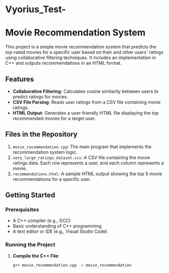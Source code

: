 # Vyorius_Test-
# Movie Recommendation System

This project is a simple movie recommendation system that predicts the top-rated movies for a specific user based on their and other users' ratings using collaborative filtering techniques. It includes an implementation in C++ and outputs recommendations in an HTML format.

## Features
- **Collaborative Filtering**: Calculates cosine similarity between users to predict ratings for movies.
- **CSV File Parsing**: Reads user ratings from a CSV file containing movie ratings.
- **HTML Output**: Generates a user-friendly HTML file displaying the top recommended movies for a target user.

## Files in the Repository
1. `movie_recommendation.cpp`: The main program that implements the recommendation system logic.
2. `very_large_ratings_dataset.csv`: A CSV file containing the movie ratings data. Each row represents a user, and each column represents a movie.
3. `recommendations.html`: A sample HTML output showing the top 5 movie recommendations for a specific user.

## Getting Started

### Prerequisites
- A C++ compiler (e.g., GCC)
- Basic understanding of C++ programming
- A text editor or IDE (e.g., Visual Studio Code)

### Running the Project
1. **Compile the C++ File**:
   ```bash
   g++ movie_recommendation.cpp -o movie_recommendation
